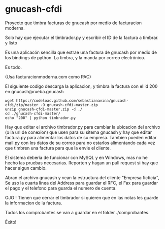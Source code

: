 gnucash-cfdi
============

Proyecto que timbra facturas de gnucash por medio de facturacion moderna.

Solo hay que ejecutar el timbrador.py y escribir el ID de la factura a timbrar. y listo

Es una aplicacón sencilla que extrae una factura de gnucash por medio de los bindings de python. La timbra, y la manda por correo electrónico. 

Es todo.

(Usa facturacionmoderna.com como PAC)

El siguiente codigo descarga la aplicacion, y timbra la factura con el id 200 en gnucash/prueba.gnucash

    wget https://codeload.github.com/sebastianavina/gnucash-cfdi/zip/master -O gnucash-cfdi-master.zip
    unzip gnucash-cfdi-master.zip -d ./
    cd ./gnucash-cfdi-master/
    echo "200" | python timbrador.py

Hay que editar el archivo timbrador.py para cambiar la ubicacion del archivo (o la url de conexion) que usen para su sitema gnucash y hay que editar factura.py para alimentar los datos de su empresa. Tambien pueden editar mail.py con los datos de su correo para no estarlos alimentando cada vez que timbren una factura para que la envie el cliente.

El sistema debería de funcionar con MySQL y en Windows, mas no he hecho las pruebas necesarias. Reporten y hagan un pull request si hay que hacer algun cambio.

Abran el archivo gnucash y vean la estructura del cliente "Empresa ficticia", Se uso la cuarta linea del Address para guardar el RFC, el Fax para guardar el pago y el telefono para guarda el numero de cuenta.

OJO !
Tienen que cerrar el timbrador si quieren que en las notas les guarde la informacion de la factura.

Todos los comprobantes se van a guardar en el folder ./comprobantes.

Éxito!


